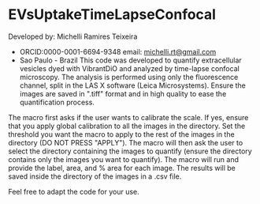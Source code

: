 # EVsUptakeTimeLapseConfocal
Developed by: Michelli Ramires Teixeira
 *  ORCID:0000-0001-6694-9348		  email: michelli.rt@gmail.com
 *  Sao Paulo - Brazil
This code was developed to quantify extracellular vesicles dyed with VibrantDiO and analyzed by time-lapse confocal microscopy. The analysis is performed using only the fluorescence channel, split in the LAS X software (Leica Microsystems). Ensure the images are saved in ".tiff" format and in high quality to ease the quantification process.

The macro first asks if the user wants to calibrate the scale. If yes, ensure that you apply global calibration to all the images in the directory.
Set the threshold you want the macro to apply to the rest of the images in the directory (DO NOT PRESS "APPLY").
The macro will then ask the user to select the directory containing the images to quantify (ensure the directory contains only the images you want to quantify).
The macro will run and provide the label, area, and % area for each image.
The results will be saved inside the directory of the images in a .csv file.

Feel free to adapt the code for your use.

